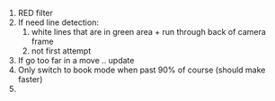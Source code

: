 1. RED filter 
2. If need line detection:
    1. white lines that are in green area + run through back of camera frame
    2. not first attempt
3. If go too far in a move .. update
4. Only switch to book mode when past 90% of course (should make faster)
1.  